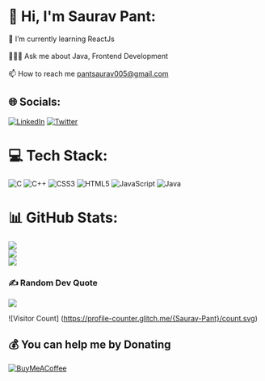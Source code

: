 # 💫 Hi, I'm Saurav Pant:
🌱 I’m currently learning ReactJs<br><br>👨‍💻💬 Ask me about Java, Frontend Development<br><br>📫 How to reach me pantsaurav005@gmail.com


## 🌐 Socials:
[![LinkedIn](https://img.shields.io/badge/LinkedIn-%230077B5.svg?logo=linkedin&logoColor=white)](https://www.linkedin.com/in/saurav-pant-790065239/) [![Twitter](https://img.shields.io/badge/Twitter-%231DA1F2.svg?logo=Twitter&logoColor=white)](https://twitter.com/Saurav_Pant_) 

# 💻 Tech Stack:
![C](https://img.shields.io/badge/c-%2300599C.svg?style=for-the-badge&logo=c&logoColor=white) ![C++](https://img.shields.io/badge/c++-%2300599C.svg?style=for-the-badge&logo=c%2B%2B&logoColor=white) ![CSS3](https://img.shields.io/badge/css3-%231572B6.svg?style=for-the-badge&logo=css3&logoColor=white) ![HTML5](https://img.shields.io/badge/html5-%23E34F26.svg?style=for-the-badge&logo=html5&logoColor=white) ![JavaScript](https://img.shields.io/badge/javascript-%23323330.svg?style=for-the-badge&logo=javascript&logoColor=%23F7DF1E) ![Java](https://img.shields.io/badge/java-%23ED8B00.svg?style=for-the-badge&logo=java&logoColor=white) 
# 📊 GitHub Stats:
![](https://github-readme-stats.vercel.app/api?username=Saurav-Pant&theme=radical&hide_border=false&include_all_commits=true&count_private=false)<br/>
![](https://github-readme-streak-stats.herokuapp.com/?user=Saurav-Pant&theme=radical&hide_border=false)<br/>
![](https://github-readme-stats.vercel.app/api/top-langs/?username=Saurav-Pant&theme=radical&hide_border=false&include_all_commits=true&count_private=false&layout=compact)


### ✍️ Random Dev Quote
![](https://quotes-github-readme.vercel.app/api?type=horizontal&theme=merko)

![Visitor Count] (https://profile-counter.glitch.me/{Saurav-Pant}/count.svg)

  ## 💰 You can help me by Donating
  [![BuyMeACoffee](https://img.shields.io/badge/Buy%20Me%20a%20Coffee-ffdd00?style=for-the-badge&logo=buy-me-a-coffee&logoColor=black)](https://www.buymeacoffee.com/Saurav-Pant) 

